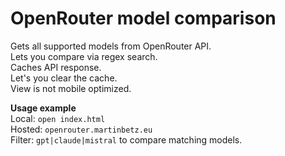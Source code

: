 # OpenRouter model comparison

Gets all supported models from OpenRouter API.  
Lets you compare via regex search.  
Caches API response.  
Let's you clear the cache.  
View is not mobile optimized.

**Usage example**  
Local: `open index.html`  
Hosted: `openrouter.martinbetz.eu`  
Filter: `gpt|claude|mistral` to compare matching models.
